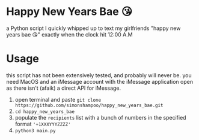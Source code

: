 # Happy New Years Bae 😘

a Python script I quickly whipped up to text my girlfriends "happy new years bae 😘" exactly when the clock hit 12:00 A.M

# Usage

this script has not been extensively tested, and probably will never be. you need MacOS and an iMessage account with the iMessage application open as there isn't (afaik) a direct API for iMessage.

1. open terminal and paste ```git clone https://github.com/simonshampoo/happy_new_years_bae.git```
2. ```cd happy_new_years_bae```
3. populate the `recipients` list with a bunch of numbers in the specified format `'+1XXXYYYZZZZ'`
4. `python3 main.py`
